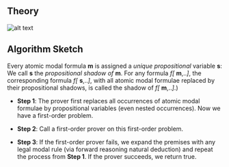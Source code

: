## Theory

![alt text](http://www.naveensundarg.com/images/shadow.png "shadow")

## Algorithm Sketch

Every atomic modal formula **m** is assigned a _unique propositional_
   variable **s**: We call **s** the *propositional shadow of* **m**. For any
   formula *f[* **m**,..*]*, the corresponding formula *f[* **s**,..*]*, with all atomic
   modal formulae replaced by their propositional shadows,  is called
   the shadow of *f[* **m**,..*]*.)
			 
* **Step 1**: The prover first replaces all occurrences of atomic
             modal formulae by propositional variables (even nested
             occurrences).  Now we have a first-order problem.

* **Step 2**:  Call a first-order prover on this first-order problem.

* **Step 3**: If the first-order prover fails, we expand the premises with
 any legal modal rule (via forward reasoning natural deduction) and
 repeat the process from **Step 1**. If the prover succeeds, we return
 true.

